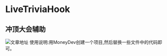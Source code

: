 # LiveTriviaHook
## 冲顶大会辅助
![文章地址](https://www.jianshu.com/p/05291795f46f)
使用说明:用MoneyDev创建一个项目,然后替换一些文件中的代码即可。
